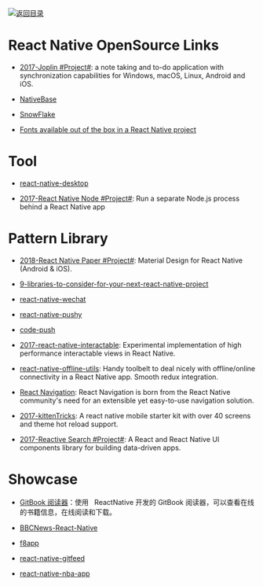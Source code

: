 [![返回目录](https://user-images.githubusercontent.com/5803001/38079637-ff0abcf0-3371-11e8-9b76-ad651620afc7.jpg)](https://github.com/wxyyxc1992/Awesome-Links)

# React Native OpenSource Links

* [2017-Joplin #Project#](https://github.com/laurent22/joplin): a note taking and to-do application with synchronization capabilities for Windows, macOS, Linux, Android and iOS.

* [NativeBase](http://nativebase.io/docs/v0.2.0/getting-started)

* [SnowFlake](https://github.com/bartonhammond/snowflake)

* [Fonts available out of the box in a React Native project](https://github.com/dabit3/react-native-fonts)

# Tool

* [react-native-desktop](https://github.com/ptmt/react-native-desktop)

* [2017-React Native Node #Project#](https://github.com/staltz/react-native-node): Run a separate Node.js process behind a React Native app

# Pattern Library

* [2018-React Native Paper #Project#](https://parg.co/U1m): Material Design for React Native (Android & iOS).

* [9-libraries-to-consider-for-your-next-react-native-project](https://medium.com/@bilalbudhani/9-libraries-to-consider-for-your-next-react-native-project-723f179d4764#.rtqlr8rid)

* [react-native-wechat](https://github.com/weflex/react-native-wechat)

* [react-native-pushy](https://github.com/reactnativecn/react-native-pushy)

* [code-push](https://github.com/microsoft/code-push)

* [2017-react-native-interactable](https://github.com/wix/react-native-interactable): Experimental implementation of high performance interactable views in React Native.

* [react-native-offline-utils](https://github.com/rauliyohmc/react-native-offline-utils): Handy toolbelt to deal nicely with offline/online connectivity in a React Native app. Smooth redux integration.

- [React Navigation](https://github.com/react-community/react-navigation): React Navigation is born from the React Native community's need for an extensible yet easy-to-use navigation solution.

- [2017-kittenTricks](https://github.com/akveo/kittenTricks): A react native mobile starter kit with over 40 screens and theme hot reload support.

- [2017-Reactive Search #Project#](https://github.com/appbaseio/reactivesearch): A React and React Native UI components library for building data-driven apps.

# Showcase

* [GitBook 阅读器](https://github.com/le0zh/gitbook-reader-rn)：使用   ReactNative 开发的 GitBook 阅读器，可以查看在线的书籍信息，在线阅读和下载。

* [BBCNews-React-Native](https://github.com/joeltrew/BBCNews-React-Native)

- [f8app](https://github.com/fbsamples/f8app)

- [react-native-gitfeed](https://github.com/xiekw2010/react-native-gitfeed)

- [react-native-nba-app](https://github.com/wwayne/react-native-nba-app)
